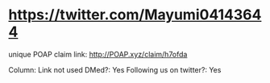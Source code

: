 # https://twitter.com/Mayumi04143644

unique POAP claim link: 
http://POAP.xyz/claim/h7ofda

Column: Link not used
DMed?: Yes
Following us on twitter?: Yes